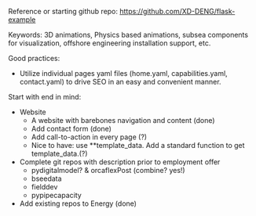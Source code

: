Reference or starting github repo:
https://github.com/XD-DENG/flask-example

Keywords: 3D animations, Physics based animations, subsea components for visualization, offshore engineering installation support, etc.


Good practices:
- Utilize individual pages yaml files (home.yaml, capabilities.yaml, contact.yaml) to drive SEO in an easy and convenient manner.

Start with end in mind:
- Website
    - A website with barebones navigation and content (done)
    - Add contact form (done)
    - Add call-to-action in every page (?)
    - Nice to have: use **template_data. Add a standard function to get template_data.(?)
- Complete git repos with description prior to employment offer
    - pydigitalmodel? & orcaflexPost (combine? yes!)
    - bseedata
    - fielddev
    - pypipecapacity
- Add existing repos to Energy (done)
